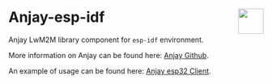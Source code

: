 # Anjay-esp-idf [<img align="right" height="50px" src="https://avsystem.github.io/Anjay-doc/_images/avsystem_logo.png">](http://www.avsystem.com/)

Anjay LwM2M library component for `esp-idf` environment.

More information on Anjay can be found here: [Anjay Github](https://github.com/AVSystem/Anjay).

An example of usage can be found here: [Anjay esp32 Client](https://github.com/AVSystem/Anjay-esp32-client).
